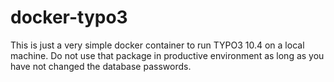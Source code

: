 # docker-typo3

This is just a very simple docker container to run TYPO3 10.4
on a local machine. Do not use that package in productive
environment as long as you have not changed the database passwords.


